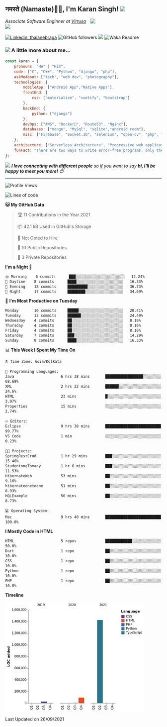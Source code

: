 <h2>नमस्ते (Namaste)🙏🏻, I'm Karan Singh! <img src="https://media.giphy.com/media/12oufCB0MyZ1Go/giphy.gif" width="50"></h2>
<img align='right' src="https://media.giphy.com/media/M9gbBd9nbDrOTu1Mqx/giphy.gif" width="230">
<p><em>Associate Software Enginner at <a href="https://www.srmist.edu.in/">Virtusa</a><img src="https://media.giphy.com/media/WUlplcMpOCEmTGBtBW/giphy.gif" width="30"> 
</em></p>


[![Linkedin: thaianebraga](https://img.shields.io/badge/-karan-blue?style=flat-square&logo=Linkedin&logoColor=white&link=https://www.linkedin.com/in/karan-singh-376204160/)](https://www.linkedin.com/in/karan-singh-376204160/)
![GitHub followers](https://img.shields.io/github/followers/karan06126?label=Follow&style=social)
![](https://visitor-badge.glitch.me/badge?page_id=karan06126.karan06126)
![Waka Readme](https://github.com/karan06126/karan06126/workflows/Waka%20Readme/badge.svg)

### <img src="https://media.giphy.com/media/VgCDAzcKvsR6OM0uWg/giphy.gif" width="50"> A little more about me...  

```javascript
const karan = {
    pronouns: "He" | "Him",
    code: ["C", "C++", "Python", "django", "php"],
    askMeAbout: ["tech", "web dev", "photography"],
    technologies: {
        mobileApp: ["Android App","Native Apps"],
        frontEnd: {
            css: ["materialize", "vuetify", "bootstrap"]
        },
        backEnd: {
            python: ["django"]
        },
        devOps: ["AWS", "Docker🐳", "Route53", "Nginx"],
        databases: ["mongo", "MySql", "sqlite","android room"],
        misc: ["Firebase", "Socket.IO", "selenium", "open-cv", "php", "SuiteApp"]
    },
    architecture: ["Serverless Architecture", "Progressive web applications", "Single page applications"],
    funFact: "There are two ways to write error-free programs; only the third one works"
};
```

<img src="https://media.giphy.com/media/LnQjpWaON8nhr21vNW/giphy.gif" width="60"> <em><b>I love connecting with different people</b> so if you want to say <b>hi, I'll be happy to meet you more!</b> 😊</em>

---

<!--START_SECTION:waka-->
![Profile Views](http://img.shields.io/badge/Profile%20Views-71-blue)

![Lines of code](https://img.shields.io/badge/From%20Hello%20World%20I%27ve%20Written-1.5%20million%20lines%20of%20code-blue)

**🐱 My GitHub Data** 

> 🏆 11 Contributions in the Year 2021
 > 
> 📦 42.1 kB Used in GitHub's Storage 
 > 
> 🚫 Not Opted to Hire
 > 
> 📜 10 Public Repositories 
 > 
> 🔑 3 Private Repositories  
 > 
**I'm a Night 🦉** 

```text
🌞 Morning    6 commits      ███░░░░░░░░░░░░░░░░░░░░░░   12.24% 
🌆 Daytime    8 commits      ████░░░░░░░░░░░░░░░░░░░░░   16.33% 
🌃 Evening    18 commits     █████████░░░░░░░░░░░░░░░░   36.73% 
🌙 Night      17 commits     ████████░░░░░░░░░░░░░░░░░   34.69%

```
📅 **I'm Most Productive on Tuesday** 

```text
Monday       10 commits     █████░░░░░░░░░░░░░░░░░░░░   20.41% 
Tuesday      12 commits     ██████░░░░░░░░░░░░░░░░░░░   24.49% 
Wednesday    4 commits      ██░░░░░░░░░░░░░░░░░░░░░░░   8.16% 
Thursday     4 commits      ██░░░░░░░░░░░░░░░░░░░░░░░   8.16% 
Friday       4 commits      ██░░░░░░░░░░░░░░░░░░░░░░░   8.16% 
Saturday     7 commits      ███░░░░░░░░░░░░░░░░░░░░░░   14.29% 
Sunday       8 commits      ████░░░░░░░░░░░░░░░░░░░░░   16.33%

```


📊 **This Week I Spent My Time On** 

```text
⌚︎ Time Zone: Asia/Kolkata

💬 Programming Languages: 
Java                     6 hrs 38 mins       █████████████████░░░░░░░░   68.69% 
XML                      2 hrs 22 mins       ██████░░░░░░░░░░░░░░░░░░░   24.6% 
HTML                     23 mins             █░░░░░░░░░░░░░░░░░░░░░░░░   3.97% 
Properties               15 mins             ░░░░░░░░░░░░░░░░░░░░░░░░░   2.74%

🔥 Editors: 
Eclipse                  9 hrs 38 mins       █████████████████████████   99.77% 
VS Code                  1 min               ░░░░░░░░░░░░░░░░░░░░░░░░░   0.23%

🐱‍💻 Projects: 
SpringRestCrud           1 hr 29 mins        ███░░░░░░░░░░░░░░░░░░░░░░   15.46% 
StudentoneTomany         1 hr 6 mins         ███░░░░░░░░░░░░░░░░░░░░░░   11.53% 
HibernateWeb             53 mins             ██░░░░░░░░░░░░░░░░░░░░░░░   9.16% 
hibernateonetoone        51 mins             ██░░░░░░░░░░░░░░░░░░░░░░░   8.93% 
HQLExample               50 mins             ██░░░░░░░░░░░░░░░░░░░░░░░   8.73%

💻 Operating System: 
Mac                      9 hrs 40 mins       █████████████████████████   100.0%

```

**I Mostly Code in HTML** 

```text
HTML                     5 repos             ████████████░░░░░░░░░░░░░   50.0% 
Dart                     1 repo              ██░░░░░░░░░░░░░░░░░░░░░░░   10.0% 
CSS                      1 repo              ██░░░░░░░░░░░░░░░░░░░░░░░   10.0% 
Python                   1 repo              ██░░░░░░░░░░░░░░░░░░░░░░░   10.0% 
PHP                      1 repo              ██░░░░░░░░░░░░░░░░░░░░░░░   10.0%

```


**Timeline**

![Chart not found](https://raw.githubusercontent.com/karan06126/karan06126/master/charts/bar_graph.png) 


 Last Updated on 26/09/2021
<!--END_SECTION:waka-->

